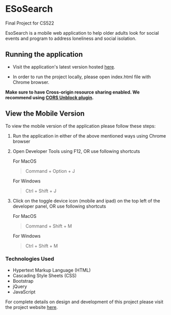 # ESoSearch
Final Project for CS522

EsoSearch is a mobile web application to help older adults look for social events and program to address loneliness and social isolation.

## Running the application

* Visit the application's latest version hosted [here](https://adudih2.people.uic.edu/p/ESoSearch/).

* In order to run the project locally, please open index.html file with Chrome browser. 

__Make sure to have Cross-origin resource sharing enabled. We recommend using [CORS Unblock plugin](https://chrome.google.com/webstore/detail/cors-unblock/lfhmikememgdcahcdlaciloancbhjino?hl=en).__ 

## View the Mobile Version

To view the mobile version of the application please follow these steps:

1. Run the application in either of the above mentioned ways using Chrome browser 
2. Open Developer Tools using F12, OR use following shortcuts

    For MacOS
    > Command + Option + J

    For Windows
    > Ctrl + Shift + J

3. Click on the toggle device icon (mobile and ipad) on the top left of the developer panel, OR use following shortcuts

    For MacOS
    > Command + Shift + M

    For Windows
    > Ctrl + Shift + M
    
    
### Technologies Used

* Hypertext Markup Language (HTML)
* Cascading Style Sheets (CSS)
* Bootstrap 
* jQuery
* JavaScript

For complete details on design and development of this project please visit the project website [here](https://sites.google.com/view/esosearch/motivations).


